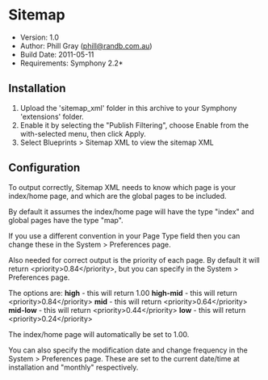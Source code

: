 # Sitemap

* Version: 1.0
* Author: Phill Gray (phill@randb.com.au)
* Build Date: 2011-05-11
* Requirements: Symphony 2.2*

## Installation

1. Upload the 'sitemap_xml' folder in this archive to your Symphony 'extensions' folder.
2. Enable it by selecting the "Publish Filtering", choose Enable from the with-selected menu, then click Apply.
3. Select Blueprints > Sitemap XML to view the sitemap XML

## Configuration
To output correctly, Sitemap XML needs to know which page is your index/home page, and which are the global pages to be included. 

By default it assumes the index/home page will have the type "index" and global pages have the type "map". 

If you use a different convention in your Page Type field then you can change these in the System > Preferences page. 

Also needed for correct output is the priority of each page. By default it will return &lt;priority&gt;0.84&lt;/priority&gt;, but you can specify in the System > Preferences page.

The options are:
**high** - this will return <priority>1.00</priority>
**high-mid** - this will return &lt;priority&gt;0.84&lt;/priority&gt; 
**mid** - this will return &lt;priority&gt;0.64&lt;/priority&gt; 
**mid-low** - this will return &lt;priority&gt;0.44&lt;/priority&gt; 
**low** - this will return &lt;priority&gt;0.24&lt;/priority&gt; 

The index/home page will automatically be set to 1.00.

You can also specify the modification date and change frequency in the System > Preferences page. These are set to the current date/time at installation and "monthly" respectively.